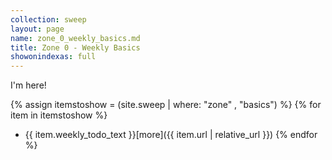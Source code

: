 ```yaml
---
collection: sweep
layout: page
name: zone_0_weekly_basics.md
title: Zone 0 - Weekly Basics
showonindexas: full
---
```


I'm here!

{% assign itemstoshow = (site.sweep | where: "zone" , "basics") %}
{% for item in itemstoshow %}
* {{ item.weekly_todo_text }}[more]({{ item.url | relative_url }})
{% endfor %}
